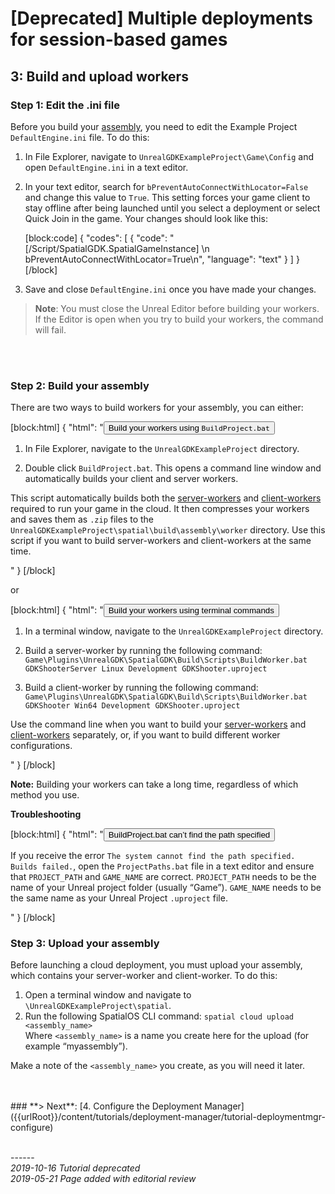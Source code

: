 
# [Deprecated] Multiple deployments for session-based games
## 3: Build and upload workers 

### Step 1: Edit the .ini file

Before you build your [assembly]({{urlRoot}}/content/glossary#assembly), you need to edit the Example Project `DefaultEngine.ini` file. To do this:

1. In File Explorer, navigate to `UnrealGDKExampleProject\Game\Config` and open `DefaultEngine.ini` in a text editor.
1. In your text editor, search for `bPreventAutoConnectWithLocator=False` and change this value to `True`. This setting forces your game client to stay offline after being launched until you select a deployment or select Quick Join in the game. Your changes should look like this:
    
    [block:code]
{
  "codes": [
  {
      "code": "    [/Script/SpatialGDK.SpatialGameInstance] \n bPreventAutoConnectWithLocator=True\n",
      "language": "text"
    }
  ]
}
[/block]
1. Save and close `DefaultEngine.ini` once you have made your changes. 

> **Note**: You must close the Unreal Editor before building your workers. If the Editor is open when you try to build your workers, the command will fail.
</br>
</br>

### Step 2: Build your assembly

There are two ways to build workers for your assembly, you can either:

[block:html]
{
  "html": "<button class="collapsible">Build your workers using `BuildProject.bat`</button>
<div>


1. In File Explorer, navigate to the `UnrealGDKExampleProject` directory.

1. Double click `BuildProject.bat`. This opens a command line window and automatically builds your client and server workers.

This script automatically builds both the [server-workers]({{urlRoot}}/content/glossary#server-workers) and [client-workers]({{urlRoot}}/content/glossary#client-workers) required to run your game in the cloud. It then compresses your workers and saves them as `.zip` files to the `UnrealGDKExampleProject\spatial\build\assembly\worker` directory. Use this script if you want to build server-workers and client-workers at the same time.


</div>"
}
[/block]


or

[block:html]
{
  "html": "<button class="collapsible">Build your workers using terminal commands</button>
<div>


1. In a terminal window, navigate to the `UnrealGDKExampleProject` directory.

1. Build a server-worker by running the following command: `Game\Plugins\UnrealGDK\SpatialGDK\Build\Scripts\BuildWorker.bat GDKShooterServer Linux Development GDKShooter.uproject`
1. Build a client-worker by running the following command: `Game\Plugins\UnrealGDK\SpatialGDK\Build\Scripts\BuildWorker.bat GDKShooter Win64 Development GDKShooter.uproject`

Use the command line when you want to build your [server-workers]({{urlRoot}}/content/glossary#server-workers) and [client-workers]({{urlRoot}}/content/glossary#client-workers) separately, or, if you want to build different worker configurations.


</div>"
}
[/block]


**Note:** Building your workers can take a long time, regardless of which method you use. 

**Troubleshooting**</br>


[block:html]
{
  "html": "<button class="collapsible">BuildProject.bat can’t find the path specified</button>
<div>


If you receive the error `The system cannot find the path specified. Builds failed.`, open the `ProjectPaths.bat` file in a text editor and ensure that `PROJECT_PATH` and `GAME_NAME` are correct. `PROJECT_PATH` needs to be the name of your Unreal project folder (usually “Game”). `GAME_NAME` needs to be the same name as your Unreal Project `.uproject` file.  


</div>"
}
[/block]


### Step 3: Upload your assembly

Before launching a cloud deployment, you must upload your assembly, which contains your server-worker and client-worker. To do this:

1. Open a terminal window and navigate to `\UnrealGDKExampleProject\spatial`.
1. Run the following SpatialOS CLI command: `spatial cloud upload <assembly_name>`
<br/>Where `<assembly_name>` is a name you create here for the upload (for example “myassembly”).

Make a note of the `<assembly_name>` you create, as you will need it later. 

</br>
</br>
### **> Next**: [4. Configure the Deployment Manager]({{urlRoot}}/content/tutorials/deployment-manager/tutorial-deploymentmgr-configure)


<br/>------<br/>
_2019-10-16 Tutorial deprecated_<br/>
_2019-05-21 Page added with editorial review_
